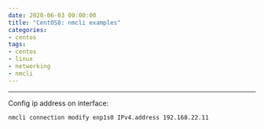 ```yaml
--- 
date: 2020-06-03 00:00:00
title: "CentOS8: nmcli examples"
categories: 
- centos
tags: 
- centos
- linux
- networking
- nmcli
---
```


***
Config ip address on interface:

    nmcli connection modify enp1s0 IPv4.address 192.168.22.11
